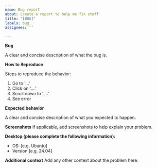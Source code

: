 ```yaml
---
name: Bug report
about: Create a report to help me fix stuff
title: "[BUG]"
labels: bug
assignees: ''

---
```


**Bug**

A clear and concise description of what the bug is.

**How to Reproduce**

Steps to reproduce the behavior:
1. Go to '...'
2. Click on '....'
3. Scroll down to '....'
4. See error

**Expected behavior**

A clear and concise description of what you expected to happen.

**Screenshots**
If applicable, add screenshots to help explain your problem.

**Desktop (please complete the following information):**
 - OS: [e.g. Ubuntu]
 - Version [e.g. 24.04]

**Additional context**
Add any other context about the problem here.
